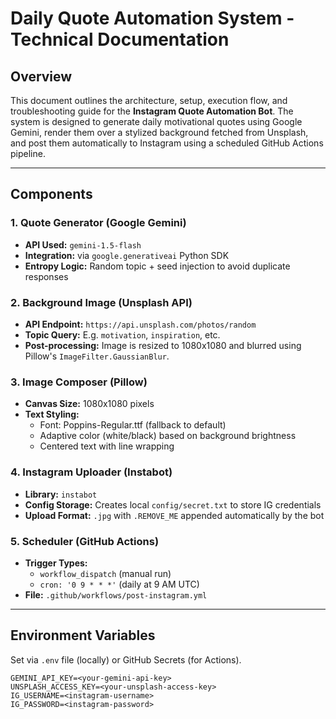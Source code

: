 # Daily Quote Automation System - Technical Documentation

## Overview
This document outlines the architecture, setup, execution flow, and troubleshooting guide for the **Instagram Quote Automation Bot**. The system is designed to generate daily motivational quotes using Google Gemini, render them over a stylized background fetched from Unsplash, and post them automatically to Instagram using a scheduled GitHub Actions pipeline.

---

## Components

### 1. Quote Generator (Google Gemini)
- **API Used:** `gemini-1.5-flash`
- **Integration:** via `google.generativeai` Python SDK
- **Entropy Logic:** Random topic + seed injection to avoid duplicate responses

### 2. Background Image (Unsplash API)
- **API Endpoint:** `https://api.unsplash.com/photos/random`
- **Topic Query:** E.g. `motivation`, `inspiration`, etc.
- **Post-processing:** Image is resized to 1080x1080 and blurred using Pillow's `ImageFilter.GaussianBlur`.

### 3. Image Composer (Pillow)
- **Canvas Size:** 1080x1080 pixels
- **Text Styling:**
  - Font: Poppins-Regular.ttf (fallback to default)
  - Adaptive color (white/black) based on background brightness
  - Centered text with line wrapping

### 4. Instagram Uploader (Instabot)
- **Library:** `instabot`
- **Config Storage:** Creates local `config/secret.txt` to store IG credentials
- **Upload Format:** `.jpg` with `.REMOVE_ME` appended automatically by the bot

### 5. Scheduler (GitHub Actions)
- **Trigger Types:**
  - `workflow_dispatch` (manual run)
  - `cron: '0 9 * * *'` (daily at 9 AM UTC)
- **File:** `.github/workflows/post-instagram.yml`

---

## Environment Variables
Set via `.env` file (locally) or GitHub Secrets (for Actions).

```env
GEMINI_API_KEY=<your-gemini-api-key>
UNSPLASH_ACCESS_KEY=<your-unsplash-access-key>
IG_USERNAME=<instagram-username>
IG_PASSWORD=<instagram-password>
